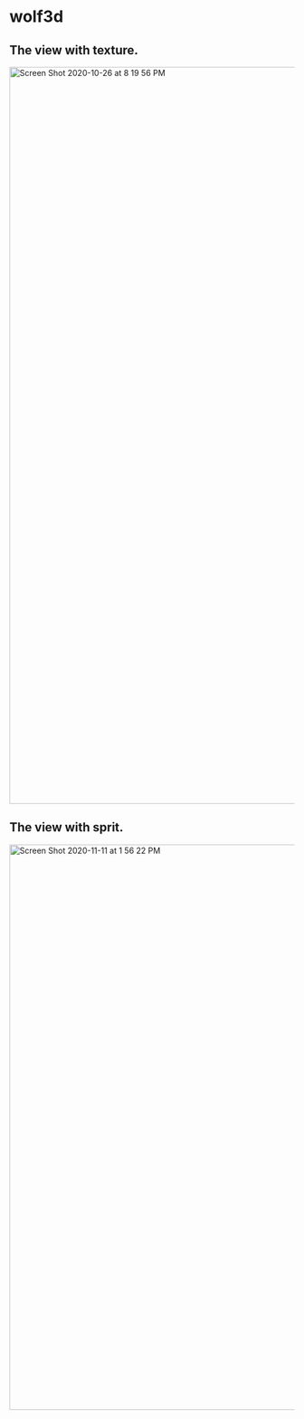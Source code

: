 # wolf3d
## The view with texture.

<img width="1302" alt="Screen Shot 2020-10-26 at 8 19 56 PM" src="https://user-images.githubusercontent.com/36737715/97218506-139f3b80-17c9-11eb-8827-40a28ccf4ec7.png">

## The view with sprit.

<img width="999" alt="Screen Shot 2020-11-11 at 1 56 22 PM" src="https://user-images.githubusercontent.com/36737715/98814251-b42a6800-2425-11eb-83b5-55472e956453.png">
